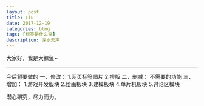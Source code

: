 ```yaml
---
layout: post
title: Liu
date: 2017-12-19
categories: blog
tags: [标签是什么鬼]
description: 深水无声
---
```


大家好，我是大鲸鱼~

-----------
今后将要做的
一、修改：
1.网页标签图片
2.排版
二、删减：
不需要的功能
三、增加：
1.游戏开发版块
2.绘画板块
3.建模板块
4.单片机板块
5.讨论区模块

潜心研究，尽力而为。












